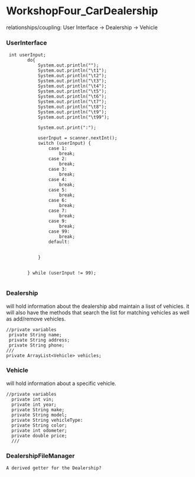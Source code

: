 # WorkshopFour_CarDealership

relationships/coupling:
User Interface -> Dealership -> Vehicle

### UserInterface
```
 int userInput;
        do{
            System.out.println("");
            System.out.println("\t1");
            System.out.println("\t2");
            System.out.println("\t3");
            System.out.println("\t4");
            System.out.println("\t5");
            System.out.println("\t6");
            System.out.println("\t7");
            System.out.println("\t8");
            System.out.println("\t9");
            System.out.println("\t99");

            System.out.print(":");

            userInput = scanner.nextInt();
            switch (userInput) {
                case 1:
                    break;
                case 2:
                    break;
                case 3:
                    break;
                case 4:
                    break;
                case 5:
                    break;
                case 6:
                    break;
                case 7:
                    break;
                case 9:
                    break;
                case 99:
                    break;
                default:


            }


        } while (userInput != 99);


```
### Dealership
  will hold information about the dealership abd maintain a lisst of vehicles. 
  it will also have the methods that search the list for matching vehicles as well as add/remove vehicles.
 ```
//private variables
  private String name;
  private String address;
  private String phone;
///
private ArrayList<Vehicle> vehicles;
```
### Vehicle
  will hold information about a specific vehicle. 
```
//private variables
  private int vin;
  private int year;
  private String make;
  private String model;
  private String vehicleType:
  private String color;
  private int odometer;
  private double price;
  ///
  ```
### DealershipFileManager
```
A derived getter for the Dealership?
```
